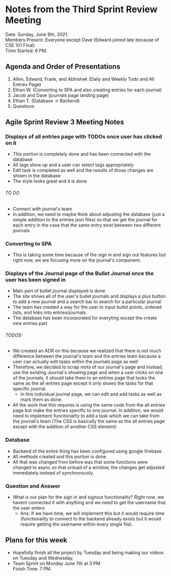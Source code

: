 # Notes from the Third Sprint Review Meeting
Date: Sunday, June 6th, 2021.      
Members Present: Everyone except Dave (Edward joined late because of CSE 101 Final)     
Time Started: 6 PM.   

## Agenda and Order of Presentations
1. Allen, Edward, Frank, and Abhishek (Daily and Weekly Todo and All Entries Page)
2. Ethan W. (Converting to SPA and also creating entries for each journal)
3. Jacob and Dave (journals page landing page)
4. Ethan T. (Database -> Backend)
5. Questions

## Agile Sprint Review 3 Meeting Notes

### Displays of all entries page with TODOs once user has clicked on it
- This portion is completely done and has been connected with the database
- All tags show up and a user can select tags appropriately
- Edit task is completed as well and the results of those changes are shown in the database
- The style looks great and it is done


###### TO DO
- Connect with journal's team
- In addition, we need to maybe think about adjusting the database (just a simple addition to the entries json files) so that we get the journal for each entry in the case that the same entry exist between two different journals

### Converting to SPA
- This is taking some time because of the sign in and sign out features but right now, we are focusing more on the journal's component.

### Displays of the Journal page of the Bullet Journal once the user has been signed in
- Main part of bullet journal displayed is done
- The site shows all of the user's bullet journals and displays a plus button to add a new journal and a search bar to search for a particular journal
- The team has created a way for the user to input bullet points, ordered lists, and links into entries/journals. 
- The database has been incorporated for everyting except the create new entries part

###### TODOS:
- We created an ADR on this because we realized that there is not much difference between the journal's team and the entries team because a user can actually edit tasks within the journals page as well
- Therefore, we decided to scrap mots of our journal's page and instead, use the existing Journal's showing page and when a user clicks on one of the journals, it should take them to an entries page that looks the same as the all entries page except it only shows the tasks for that specific journal.
  - In this individual journal page, we can edit and add tasks as well as mark them as done.
- All the work that this requires is using the same code from the all entries page but make the entries specific to one journal. In addition, we would need to implement funcitonality to add a task which we can take from the journal's team (The CSS is basically the same as the all entries page except with the addition of another CSS element)

### Database
- Backend of the entire thing has been configured using google firebase
- All methods created and this portion is done
- All that was changed from before was that some functions were changed to async so that onload of a window, the changes get adjusted immediately instead of synchronously.


### Question and Answer
- What is our plan for the sign in and signout functionality? Right now ,we havent connected it with anything and we need to get the username that the user enters
    - Ans: If we have time, we will implement this but it would require time (functionailty to connect to the backend already exists but it would require getting the username within every single file).

## Plans for this week
 - Hopefully finish all the project by Tuesday and being making our videos on Tuesday and Wednesday.   
 - Team Sprint on Monday June 7th at 3 PM  
Finish Time: 7 PM.   
